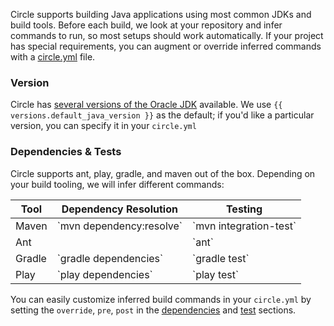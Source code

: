   Circle supports building Java applications using most common JDKs and build tools.
  Before each build, we look at your repository and infer commands to run, so most
  setups should work automatically.
  If your project has special requirements, you can augment or override inferred commands
  with a
  [circle.yml](/docs/configuration)
  file.

### Version

  Circle has
  [several versions of the Oracle JDK](/docs/environment#java)
  available. We use
  `{{ versions.default_java_version }}`
  as the default; if you'd like a particular version, you
  can specify it in your `circle.yml`

### Dependencies & Tests

  Circle supports ant, play, gradle, and maven out of the box.
  Depending on your build tooling, we will infer different commands:

<table class='table'>
  <thead>
    <tr>
      <th>Tool</th>
      <th>Dependency Resolution</th>
      <th>Testing</th>
    </tr>
  </thead>
  <tbody>
    <tr>
      <td>Maven</td>
      <td>
        `mvn dependency:resolve`
      </td>
      <td>
        `mvn integration-test`
      </td>
    </tr>
    <tr>
      <td>Ant</td>
      <td></td>
      <td>
        `ant`
      </td>
    </tr>
    <tr>
      <td>Gradle</td>
      <td>
        `gradle dependencies`
      </td>
      <td>
        `gradle test`
      </td>
    </tr>
    <tr>
      <td>Play</td>
      <td>
        `play dependencies`
      </td>
      <td>
        `play test`
      </td>
    </tr>
  </tbody>
</table>

  You can easily customize inferred build commands in your `circle.yml`
  by setting the `override`, `pre`, `post` in the
  [dependencies](/docs/configuration#dependencies)
  and
  [test](/docs/configuration#test)
  sections.